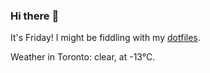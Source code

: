### Hi there :wave:

It's Friday! I might be fiddling with my [dotfiles](https://github.com/bewuethr/dotfiles).

Weather in Toronto: clear, at -13°C.
